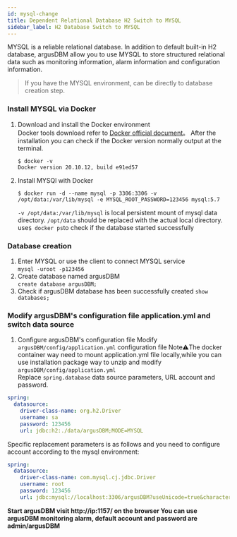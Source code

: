 ```yaml
---
id: mysql-change  
title: Dependent Relational Database H2 Switch to MYSQL            
sidebar_label: H2 Database Switch to MYSQL    
---
```

MYSQL is a reliable relational database. In addition to default built-in H2 database, argusDBM allow you to use MYSQL to store structured relational data such as monitoring information, alarm information and configuration information.   

> If you have the MYSQL environment, can be directly to database creation step.  

### Install MYSQL via Docker   
1. Download and install the Docker environment   
   Docker tools download refer to [Docker official document](https://docs.docker.com/get-docker/)。
   After the installation you can check if the Docker version normally output at the terminal.  
   ```
   $ docker -v
   Docker version 20.10.12, build e91ed57
   ```
2. Install MYSQl with Docker 
   ```
   $ docker run -d --name mysql -p 3306:3306 -v /opt/data:/var/lib/mysql -e MYSQL_ROOT_PASSWORD=123456 mysql:5.7
   ```
   `-v /opt/data:/var/lib/mysql`  is local persistent mount of mysql data directory. `/opt/data` should be replaced with the actual local directory.          
   use```$ docker ps```to check if the database started successfully

### Database creation   
1. Enter MYSQL or use the client to connect MYSQL service   
   `mysql -uroot -p123456`  
2. Create database named argusDBM    
   `create database argusDBM;`
3. Check if argusDBM database has been successfully created
   `show databases;`

### Modify argusDBM's configuration file application.yml and switch data source  

1. Configure argusDBM's configuration file
   Modify `argusDBM/config/application.yml` configuration file
   Note⚠️The docker container way need to mount application.yml file locally,while you can use installation package way to unzip and modify `argusDBM/config/application.yml`  
   Replace `spring.database` data source parameters, URL account and password.
```yaml
spring:
  datasource:
    driver-class-name: org.h2.Driver
    username: sa
    password: 123456
    url: jdbc:h2:./data/argusDBM;MODE=MYSQL
```
   Specific replacement parameters is as follows and you need to configure account according to the mysql environment:   
```yaml
spring:
  datasource:
    driver-class-name: com.mysql.cj.jdbc.Driver
    username: root
    password: 123456
    url: jdbc:mysql://localhost:3306/argusDBM?useUnicode=true&characterEncoding=utf-8&useSSL=false
```

**Start argusDBM  visit http://ip:1157/ on the browser  You can use argusDBM monitoring alarm, default account and password are admin/argusDBM**  
